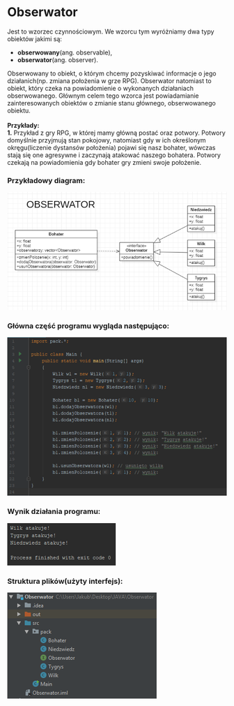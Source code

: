 # Obserwator

Jest to wzorzec czynnościowym. We wzorcu tym wyróżniamy dwa typy obiektów jakimi są:
- **obserwowany**(ang. observable),
- **obserwator**(ang. observer). 

Obserwowany to obiekt, o którym chcemy pozyskiwać informacje o jego działanich(np. zmiana położenia w grze RPG). Obserwator natomiast to obiekt, który czeka na powiadomienie o wykonanych działaniach obserwowanego.
Głównym celem tego wzorca jest powiadamianie zainteresowanych obiektów o zmianie stanu głównego, obserwowanego obiektu. </br></br>
**Przykłady:**
</br>
**1.** Przykład z gry RPG, w której mamy główną postać oraz potwory. Potwory domyślnie przyjmują stan pokojowy, natomiast gdy w ich określonym okręgu(liczenie dystansów położenia) pojawi się nasz bohater, wówczas stają się one agresywne i zaczynają atakować naszego bohatera. Potwory czekają na powiadomienia gdy bohater gry zmieni swoje położenie.

### Przykładowy diagram:
<p align="center">
 <img src="https://github.com/JakubMakaruk/UMCS/blob/master/23%20DAYS%20CHALLANGE%20WZORCOWY/Obserwator/zdj/obserwator.png" alt="zdj">
</p>

### Główna część programu wygląda następująco:
<p align="left">
 <img src="https://github.com/JakubMakaruk/UMCS/blob/master/23%20DAYS%20CHALLANGE%20WZORCOWY/Obserwator/zdj/main1.png" alt="zdj">
</p>

### Wynik działania programu:
<p align="left">
 <img src="https://github.com/JakubMakaruk/UMCS/blob/master/23%20DAYS%20CHALLANGE%20WZORCOWY/Obserwator/zdj/main2.png" alt="zdj">
</p>

### Struktura plików(użyty interfejs):
<p align="left">
 <img src="https://github.com/JakubMakaruk/UMCS/blob/master/23%20DAYS%20CHALLANGE%20WZORCOWY/Obserwator/zdj/main3.png" alt="zdj">
</p>

